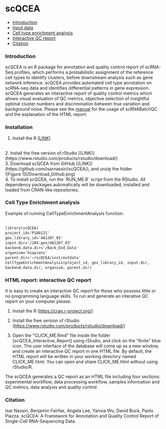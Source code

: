 scQCEA
==========
* [Introduction](#introduction)
* [Input data](#Input)
* [Cell type enrichment analysis](#CellTypeEnrichmentAnalysis)
* [Interactive QC report](#installation)
* [Citation](#citation)
<a name="introduction"/>

### Introduction

scQCEA is an R package for annotation and quality control report of scRNA-Seq profiles, which performs a probabilistic assignment of the reference cell types to identify clusters, before downstream analysis such as gene network inference. scQCEA provides automated cell type annotation on scRNA-seq data and identifies differential patterns in gene expression. scQCEA generates an interactive report of quality control metrics which allows visual evaluation of QC metrics, objective selection of insightful optimal cluster numbers and discrimination between true variation and background noise. Please see the [manual](https://isarnassiri.github.io/scQCEA/) for the usage of scRNABatchQC and the explanation of the HTML report.

<a name="installation"/>

### Installation
1. Install the R [(LINK)](https://cran.r-project.org/)
<br />
2. Install the free version of rStudio [(LINK)](https://www.rstudio.com/products/rstudio/download/)
<br />
3. Download scQCEA from GitHub [(LINK)](https://github.com/isarnassiri/scQCEA/), and unzip the folder
<br />
![Figure 1](/Download_Github.png)
<br />
4. To install scQCEA, run the `RUN_ME.R` script from the RStudio. All dependency packages automatically will be downloaded, installed and loaded from CRAN-like repositories.

### Cell Type Enrichment analysis
Example of running CellTypeEnrichmentAnalysis function:

```{r,eval=FALSE}

library(scQCEA)
project_id='P180121'
gex_library_id='481207_03'
input.dir='/10X-gex/481207_03'
backend.data.dir='/Back_End_Data'
organism='hsapiens'
parent.dir='~/scQCEA/inst/extdata'
CellTypeEnrichmentAnalysis(project_id, gex_library_id, input.dir, backend.data.dir, organism, parent.dir)
```

### HTML report: interactive QC report

It is easy to create an interactive QC report for those who possess little or no programming language skills. To run and generate an interative QC report on your computer please:

1. Install the R (https://cran.r-project.org/)

2. Install the free version of rStudio (https://www.rstudio.com/products/rstudio/download/)

3. Open the "CLICK_ME.Rmd" file inside the folder [scQCEA_Interactive_Report] using rStudio, and click on the "Knite" blue icon. The user interface of the database will come up as a new window, and create an interactive QC report in one HTML file. By default, the HTML report will be written in your working directory named CLICK_ME.html. You can open and share CLICK_ME.html without using rStudio/R.

The scQCEA generates a QC report as an HTML file including four sections: experimental workflow, data processing workflow, samples information and QC metrics, data analysis and quality control.

### Citation

Isar Nassiri, Benjamin Fairfax, Angela Lee, Yanxia Wu, David Buck, Paolo Piazza. scQCEA: A Framework for Annotation and Quality Control Report of Single-Cell RNA-Sequencing Data. 
